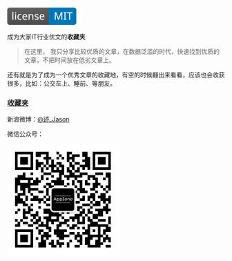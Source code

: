 ![mit](https://github.com/zoeminghong/Coders-Dream-Works/blob/master/mit.svg)

成为大家IT行业优文的**收藏夹**

> 在这里， 我只分享比较优质的文章，在数据泛滥的时代，快速找到优质的文章，不把时间放在低劣文章上。

还有就是为了成为一个优秀文章的收藏地，有空的时候翻出来看看，应该也会收获很多，比如：公交车上、睡前、等朋友。

### [收藏夹](https://github.com/zoeminghong/Coders-Dream-Works/blob/master/bookmark.md)




新浪微博：[@迹_Jason](http://weibo.com/jasongoo123)

微信公众号：

![](./appzone.jpeg)

